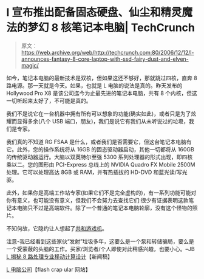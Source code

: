 # l 宣布推出配备固态硬盘、仙尘和精灵魔法的梦幻 8 核笔记本电脑| TechCrunch

> 原文：<https://web.archive.org/web/http://techcrunch.com:80/2006/12/12/l-announces-fantasy-8-core-laptop-with-ssd-fairy-dust-and-elven-magic/>

如今，笔记本电脑的最新技术是双核，但如果这还不够好，那就跳过四核，直奔 8 路电源。那一天就是今天。如果，也就是 L 电脑的说法是真的。昨天发布的 Hollywood Pro X8 是该公司迄今为止最先进的笔记本电脑，共有 8 个内核，但这一切听起来太好了，不可能是真的。

我们不是说它在一台机器中拥有所有可以想象的功能(确实如此)，或者只是为了炫耀而显得多余(八个 USB 端口，朋友)，我们是说它有我们从未听说过的垃圾，我们是专家。

我们真的不知道 RG FSAA 是什么，或者我们是否需要它，但这台笔记本电脑有它。此外，您的操作系统将从 16GB 的固态驱动器启动，其他一切都将从 160GB 的传统驱动器运行。大脑以双英特尔至强 5300 系列处理器的形式出现，即四核乘以二。您的图形由 PCI-Express 总线上的 NVIDIA Quadro FX Mobile 2500M 处理。它可以处理高达 8GB 或 RAM，并有热插拔的 HD-DVD 和蓝光读/写光驱。

此外，如果你是高端工作站专家(如果它们不是完全虚构的)，有一系列功能可能对你有意义，也可能没有意义，但我们不会努力去查找它们:很少有证据表明这款笔记本电脑只不过是高端软件。除了一个普通的笔记本电脑轮廓，没有这个怪物的照片。

不知何故，它隐约让人想起了[共和游戏机](https://web.archive.org/web/20150418010058/http://www.republic-console.00page.com/custom2.html)。

注意-我已经看到这些家伙“发射”垃圾多年，这要么是一个泵和转储骗局，要么是一个受蒙蔽的头脑的工作。买家/浏览者/个人即使对此稍感兴趣，也要小心。–JB
[L 揭秘 8 路处理专业移动计算设计](https://web.archive.org/web/20150418010058/http://home.businesswire.com/portal/site/google/index.jsp?ndmViewId=news_view&newsId=20061211005342&newsLang=en)【新闻稿】

[L 电脑公司](https://web.archive.org/web/20150418010058/http://www.l-computer.com/)【flash crap ular 网站】